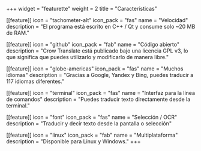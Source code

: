 +++
widget = "featurette"
weight = 2
title = "Características"

[[feature]]
  icon = "tachometer-alt"
  icon_pack = "fas"
  name = "Velocidad"
  description = "El programa está escrito en C++ / Qt y consume solo ~20 MB de RAM."

[[feature]]
  icon = "github"
  icon_pack = "fab"
  name = "Código abierto"
  description = "Crow Translate está publicado bajo una licencia GPL v3, lo que significa que puedes utilizarlo y modificarlo de manera libre."

[[feature]]
  icon = "globe-americas"
  icon_pack = "fas"
  name = "Muchos idiomas"
  description = "Gracias a Google, Yandex y Bing, puedes traducir a 117 idiomas diferentes."

[[feature]]
  icon = "terminal"
  icon_pack = "fas"
  name = "Interfaz para la línea de comandos"
  description = "Puedes traducir texto directamente desde la terminal."

[[feature]]
  icon = "font"
  icon_pack = "fas"
  name = "Selección / OCR"
  description = "Traducir y decir texto desde la pantalla o selección"

[[feature]]
  icon = "linux"
  icon_pack = "fab"
  name = "Multiplataforma"
  description = "Disponible para Linux y Windows."
+++
